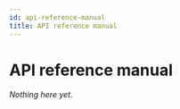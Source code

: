 ```yaml
---
id: api-reference-manual
title: API reference manual
---
```


# API reference manual

*Nothing here yet.*
